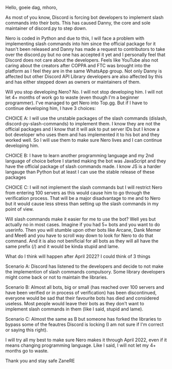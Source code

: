 Hello, goeie dag, mhoro,

As most of you know, Discord is forcing bot developers to implement slash commands into their bots. This has caused Danny, the core and sole maintainer of discord.py to step down.

Nero is coded in Python and due to this, I will face a problem with implementing slash commands into him since the official package for it hasn't been released and Danny has made a request to contributors to take over the discord.py but no one has accepted it yet and I personally feel that Discord does not care about the developers. Feels like YouTube also not caring about the creators after COPPA and FTC was brought into the platform as I feel they are in the same WhatsApp group. Not only Danny is affected but other Discord API Library developers are also affected by this and has either stepped down as owners or maintainers of them.

Will you stop developing Nero?
No. I will not stop developing him. I will not let 4+ months of work go to waste (even though I'm a beginner programmer). I've managed to get Nero into Top.gg. But if I have to continue developing him, I have 3 choices:

CHOICE A:
I will use the unstable packages of the slash commands (dislash, discord-py-slash-commands) to implement them. I know they are not the official packages and I know that it will ask to put server IDs but I know a bot developer who uses them and has implemented it to his bot and they worked well. So I will use them to make sure Nero lives and I can continue developing him.

CHOICE B:
I have to learn another programming language and my 2nd language of choice before I started making the bot was JavaScript and they have the official package of slash commands made. I know JS is a harder langauge than Python but at least I can use the stable release of these packages

CHOICE C:
I will not implement the slash commands but I will restrict Nero from entering 100 servers as this would cause him to go through the verification process. That will be a major disadvantage to me and to Nero but it would cause less stress than setting up the slash commands in my point of view.

Will slash commands make it easier for me to use the bot?
Well yes but actually no in most cases. Imagine if you had 5+ bots and you want to do userinfo. Then you will stumble upon other bots like Arcane, Dank Memer and Mee6 and you have to scroll way down to look for Nero to do that command. And it is also not benificial for all bots as they will all have the same prefix (/) and it would be kinda stupid and lame.

What do I think will happen after April 2022?
I could think of 3 things

Scenario A:
Discord has listened to the developers and decide to not make the implemention of slash commands compulsory. Some library developers might come back or not to maintain the libraries.

Scenario B:
Almost all bots, big or small (has reached over 100 servers and have been verified or in process of verification) has been discontinued, everyone would be sad that their favourite bots has died and considered useless. Most people would leave their bots as they don't want to implement slash commands in them (like I said, stupid and lame).

Scenario C:
Almost the same as B but someone has forked the libraries to bypass some of the feautres Discord is locking (I am not sure if I'm correct or saying this right).

I will try all my best to make sure Nero makes it through April 2022, even if it means changing programming language. Like I said, I will not let my 4+ months go to waste.

Thank you and stay safe
ZaneRE
